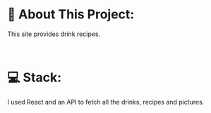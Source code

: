 # **📔 About This Project:**

This site provides drink recipes. 


<br />

# **💻 Stack:**

I used React and an API to fetch all the drinks, recipes and pictures.
